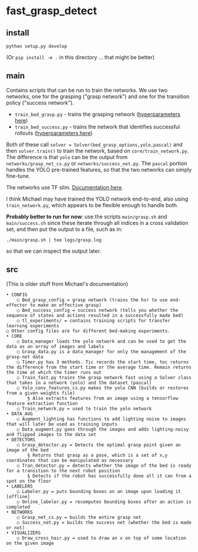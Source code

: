 # fast_grasp_detect

## install 

```
python setup.py develop
```

(Or `pip install -e .` in this directory ... that might be better)

## main

Contains scripts that can be run to train the networks. We use two networks, one
for the grasping ("grasp network") and one for the transition policy ("success
network").

- `train_bed_grasp.py` - trains the grasping network ([hyperparameters here][1])
- `train_bed_success.py` - trains the network that identifies successful
  rollouts ([hyperparameters here][2])

Both of these call `solver = Solver(bed_grasp_options,yolo,pascal)` and then
`solver.train()` to train the network, based on `core/train_network.py`. The
difference is that `yolo` can be the output from `networks/grasp_net_cs.py` or
`networks/success_net.py`. The `pascal` portion handles the YOLO pre-trained
features, so that the two networks can simply fine-tune.

The networks use TF slim. [Documentation here][3].

I think Michael may have trained the YOLO network end-to-end, also using
`train_network.py`, which appears to be flexible enough to handle both.

**Probably better to run for now**: use the scripts `main/grasp.sh` and `main/success.sh` since
these iterate through all indices in a cross validation set, and then put the output to a file, such
as in:

```
./main/grasp.sh | tee logs/grasp.log
```

so that we can inspect the output later.



## src

(This is older stuff from Michael's documentation)

	• CONFIG
		○ Bed_grasp_config = grasp network (trains the hsr to use end-effector to make an effective grasp)
		○ Bed_success_config = success network (tells you whether the sequence of states and actions resulted in a successfully made bed)
		○ tl_experiments/ = contains training scripts for transfer learning experiments
    ○ Other config files are for different bed-making experiments.
	• CORE
		○ Data_manager loads the yolo network and can be used to get the data as an array of images and labels
		○ Grasp_data.py is a data_manager for only the management of the grasp-net data
		○ Timer.py has 3 methods. Tic records the start time, toc returns the difference from the start time or the average time. Remain returns the time at which the timer runs out
		○ Train_fast.py trains the grasp network fast using a Solver class that takes in a network (yolo) and the dataset (pascal)
		○ Yolo_conv_features_cs.py makes the yolo CNN (builds or restores from a given weights file)
			§ Also extracts features from an image using a tensorflow feature extraction function
		○ Train_network.py = used to train the yolo network
	• DATA_AUG
		○ Augment_lighting has functions to add lighting noise to images that will later be used as training inputs
		○ Data_augment.py goes through the images and adds lighting-noisy and flipped images to the data set
	• DETECTORS
		○ Grasp_detector.py = Detects the optimal grasp point given an image of the bed
			§ Returns that grasp as a pose, which is a set of x,y coordinates that can be manipulated as necessary
		○ Tran_detector.py = detects whether the image of the bed is ready for a transition to the next robot position
			§ Detects if the robot has successfully done all it can from a spot on the floor
	• LABELERS
		○ Labeler.py = puts bounding boxes on an image upon loading it [offline]
		○ Online_labeler.py = recomputes bounding boxes after an action is completed
	• NETWORKS
		○ Grasp_net_cs.py = builds the entire grasp net
		○ Success_net.py = builds the success net (whether the bed is made or not)
	• VISUALIZERS
		○ Draw_cross_hair.py = used to draw an x on top of some location on the given image


[1]:https://github.com/DanielTakeshi/fast_grasp_detect/blob/master/src/fast_grasp_detect/configs/bed_grasp_config.py
[2]:https://github.com/DanielTakeshi/fast_grasp_detect/blob/master/src/fast_grasp_detect/configs/bed_success_config.py
[3]:https://github.com/tensorflow/tensorflow/tree/master/tensorflow/contrib/slim
